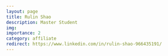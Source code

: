 ```yaml
---
layout: page
title: Rulin Shao
description: Master Student
img:
importance: 2
category: affiliate
redirect: https://www.linkedin.com/in/rulin-shao-966435191/
---
```


